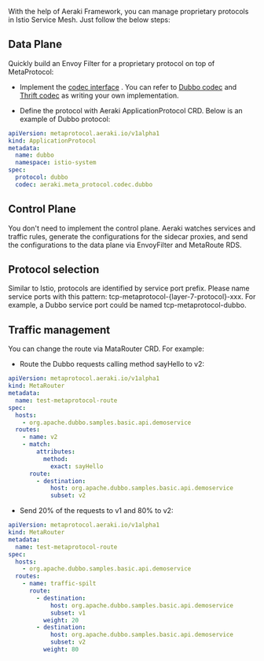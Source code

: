 <!--
# Copyright Aeraki Authors
#
# Licensed under the Apache License, Version 2.0 (the "License");
# you may not use this file except in compliance with the License.
# You may obtain a copy of the License at
#
#     http://www.apache.org/licenses/LICENSE-2.0
#
# Unless required by applicable law or agreed to in writing, software
# distributed under the License is distributed on an "AS IS" BASIS,
# WITHOUT WARRANTIES OR CONDITIONS OF ANY KIND, either express or implied.
# See the License for the specific language governing permissions and
# limitations under the License.
-->

With the help of Aeraki Framework, you can manage proprietary protocols in Istio Service Mesh. Just follow the 
below steps:

## Data Plane

Quickly build an Envoy Filter for a proprietary protocol on top of MetaProtocol:

* Implement the [codec interface](https://github.com/aeraki-framework/meta-protocol-proxy/blob/ac788327239bd794e745ce18b382da858ddf3355/src/meta_protocol_proxy/codec/codec.h#L118) 
. You can refer to [Dubbo codec](https://github.com/aeraki-framework/meta-protocol-proxy/tree/master/src/application_protocols/dubbo) and 
                    [Thrift codec](https://github.com/aeraki-framework/meta-protocol-proxy/tree/master/src/application_protocols/thrift) as writing your own implementation.

* Define the protocol with Aeraki ApplicationProtocol CRD.
Below is an example of Dubbo protocol:
```yaml
apiVersion: metaprotocol.aeraki.io/v1alpha1
kind: ApplicationProtocol
metadata:
  name: dubbo
  namespace: istio-system
spec:
  protocol: dubbo
  codec: aeraki.meta_protocol.codec.dubbo
```

## Control Plane
You don't need to implement the control plane. Aeraki watches services and traffic rules, generate the
 configurations for the sidecar proxies, and send the configurations to the data plane via EnvoyFilter and MetaRoute
  RDS. 

## Protocol selection

Similar to Istio, protocols are identified by service port prefix. Please name service ports with this pattern: 
tcp-metaprotocol-{layer-7-protocol}-xxx. For example, a Dubbo service port could be named tcp-metaprotocol-dubbo. 

## Traffic management

You can change the route via MataRouter CRD. For example:

* Route the Dubbo requests calling method sayHello to v2:
```yaml
apiVersion: metaprotocol.aeraki.io/v1alpha1
kind: MetaRouter
metadata:
  name: test-metaprotocol-route
spec:
  hosts:
    - org.apache.dubbo.samples.basic.api.demoservice
  routes:
    - name: v2
    - match:
        attributes:
          method:
            exact: sayHello
      route:
        - destination:
            host: org.apache.dubbo.samples.basic.api.demoservice
            subset: v2
```

* Send 20% of the requests to v1 and 80% to v2:
```yaml
apiVersion: metaprotocol.aeraki.io/v1alpha1
kind: MetaRouter
metadata:
  name: test-metaprotocol-route
spec:
  hosts:
    - org.apache.dubbo.samples.basic.api.demoservice
  routes:
    - name: traffic-spilt
      route:
        - destination:
            host: org.apache.dubbo.samples.basic.api.demoservice
            subset: v1
          weight: 20
        - destination:
            host: org.apache.dubbo.samples.basic.api.demoservice
            subset: v2
          weight: 80
```

